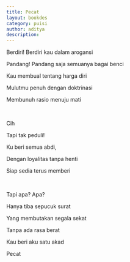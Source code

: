 ```yaml
---
title: Pecat
layout: bookdes
category: puisi
author: aditya
description: 
---
```


Berdiri! Berdiri kau dalam arogansi

Pandang! Pandang saja semuanya bagai benci

Kau membual tentang harga diri

Mulutmu penuh dengan doktrinasi

Membunuh rasio menuju mati

<br>

Cih

Tapi tak peduli!

Ku beri semua abdi,

Dengan loyalitas tanpa henti

Siap sedia terus memberi

<br>

Tapi apa? Apa?

Hanya tiba sepucuk surat

Yang membutakan segala sekat

Tanpa ada rasa berat

Kau beri aku satu akad

Pecat